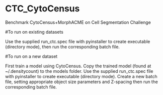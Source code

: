 # CTC_CytoCensus
 Benchmark CytoCensus+MorphACME on Cell Segmentation Challenge

#To run on existing datasets

Use the supplied run_ctc.spec file with pyinstaller to create executable (directory mode), then run the corresponding batch file.

#To run on a new dataset

First train a model using CytoCensus. Copy the trained model (found at ~/.densitycount) to the models folder. Use the supplied run_ctc.spec file with pyinstaller to create executable (directory mode). Create a new batch file, setting appropriate object size parameters and Z-spacing then run the corresponding batch file.